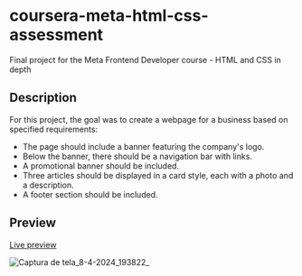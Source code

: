 # coursera-meta-html-css-assessment
Final project for the Meta Frontend Developer course - HTML and CSS in depth

## Description
For this project, the goal was to create a webpage for a business based on specified requirements:
- The page should include a banner featuring the company's logo.
- Below the banner, there should be a navigation bar with links.
- A promotional banner should be included.
- Three articles should be displayed in a card style, each with a photo and a description.
- A footer section should be included.

## Preview
[Live preview](https://coursera-meta-html-css-assessement.vercel.app/)

![Captura de tela_8-4-2024_193822_](https://github.com/anakarolcatu/coursera-meta-html-css-assessement/assets/151869218/19726d0a-13cc-4dd9-af33-24c7aebb8507)


